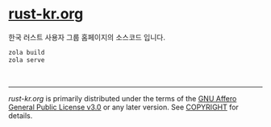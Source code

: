 [rust-kr.org]
========
한국 러스트 사용자 그룹 홈페이지의 소스코드 입니다.

```bash
zola build
zola serve
```

<br>

--------

*rust-kr.org* is primarily distributed under the terms of the [GNU Affero General
Public License v3.0] or any later version. See [COPYRIGHT] for details.

[rust-kr.org]: https://rust-kr.org
[GNU Affero General Public License v3.0]: LICENSE
[COPYRIGHT]: COPYRIGHT
